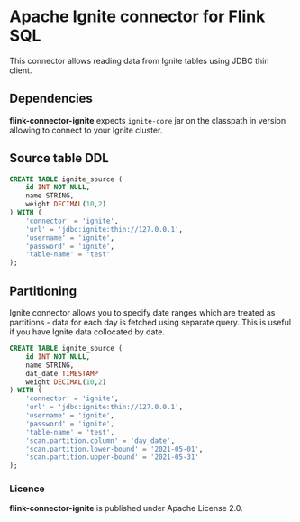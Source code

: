 # Apache Ignite connector for Flink SQL
This connector allows reading data from Ignite tables using JDBC thin client.

## Dependencies
**flink-connector-ignite** expects `ignite-core` jar on the classpath in version allowing to connect to your Ignite cluster.

## Source table DDL
```sql
CREATE TABLE ignite_source (
    id INT NOT NULL,
    name STRING,
    weight DECIMAL(10,2)
) WITH (
    'connector' = 'ignite',
    'url' = 'jdbc:ignite:thin://127.0.0.1',
    'username' = 'ignite',
    'password' = 'ignite',
    'table-name' = 'test'
);
```

## Partitioning
Ignite connector allows you to specify date ranges which are treated as partitions - data
for each day is fetched using separate query. This is useful if you have Ignite data collocated by
date.

```sql
CREATE TABLE ignite_source (
    id INT NOT NULL,
    name STRING,
    dat_date TIMESTAMP
    weight DECIMAL(10,2)
) WITH (
    'connector' = 'ignite',
    'url' = 'jdbc:ignite:thin://127.0.0.1',
    'username' = 'ignite',
    'password' = 'ignite',
    'table-name' = 'test',
    'scan.partition.column' = 'day_date', 
    'scan.partition.lower-bound' = '2021-05-01', 
    'scan.partition.upper-bound' = '2021-05-31'
);
```

### Licence
**flink-connector-ignite** is published under Apache License 2.0.
